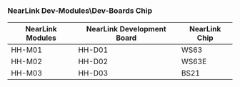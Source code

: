 ### NearLink Dev-Modules\Dev-Boards Chip

| NearLink Modules | NearLink Development Board | NearLink Chip |
| ---------------- | -------------------------- | ------------- |
| HH-M01           | HH-D01                     | WS63          |
| HH-M02           | HH-D02                     | WS63E         |
| HH-M03           | HH-D03                     | BS21          |

